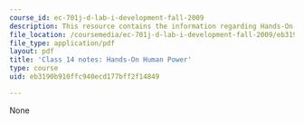 ```yaml
---
course_id: ec-701j-d-lab-i-development-fall-2009
description: This resource contains the information regarding Hands-On Human Power.
file_location: /coursemedia/ec-701j-d-lab-i-development-fall-2009/eb3190b910ffc940ecd177bff2f14849_MITEC_701JF09_lec14_notes.pdf
file_type: application/pdf
layout: pdf
title: 'Class 14 notes: Hands-On Human Power'
type: course
uid: eb3190b910ffc940ecd177bff2f14849

---
```

None